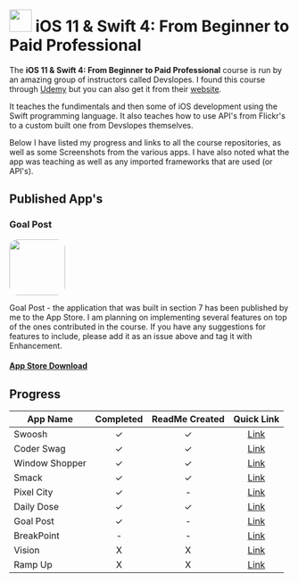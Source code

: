 # <img src="https://github.com/thomaspickup/udemy-ios11-course/blob/master/Assets/Homepage/IOS_11_logo.png?raw=true" height="40"/> iOS 11 & Swift 4: From Beginner to Paid Professional

The **iOS 11 & Swift 4: From Beginner to Paid Professional** course is run by an amazing group of instructors called Devslopes. I found this course through [Udemy](https://www.udemy.com/devslopes-ios11/) but you can also get it from their [website](https://devslopes.com/). 

It teaches the fundimentals and then some of iOS development using the Swift programming language. It also teaches how to use API's from Flickr's to a custom built one from Devslopes themselves. 

Below I have listed my progress and links to all the course repositories, as well as some Screenshots from the various apps. I have also noted what the app was teaching as well as any imported frameworks that are used (or API's).

## Published App's
### Goal Post
<a href="https://itunes.apple.com/gb/app/goal-post/id1307119931?mt=8">
<img src="https://github.com/thomaspickup/udemy-ios11-course/blob/master/Assets/7.%20Goal%20Post/gp_logo.jpg?raw=true" style="border-radius: 15px; "height="100"/> 
</a>

Goal Post - the application that was built in section 7 has been published by me to the App Store. I am planning on implementing several features on top of the ones contributed in the course. If you have any suggestions for features to include, please add it as an issue above and tag it with Enhancement.

#### <a href="https://itunes.apple.com/gb/app/goal-post/id1307119931?mt=8">App Store Download</a>
## Progress
App Name       | Completed  | ReadMe Created  | Quick Link  
-------------- | :--------: | :-------------: | :-----------: 
Swoosh         | &#10003;   | &#10003;        | [Link](https://github.com/thomaspickup/udemy-ios11-course/tree/master/Projects/ios11-swoosh)
Coder Swag     | &#10003;   | &#10003;        | [Link](https://github.com/thomaspickup/udemy-ios11-course/tree/master/Projects/ios11-coder)
Window Shopper | &#10003;   | &#10003;        | [Link](https://github.com/thomaspickup/udemy-ios11-course/tree/master/Projects/ios11-window)
Smack          | &#10003;   | &#10003;        | [Link](https://github.com/thomaspickup/udemy-ios11-course/tree/master/Projects/ios11-smack)
Pixel City     | &#10003;   | -               | [Link](https://github.com/thomaspickup/udemy-ios11-course/tree/master/Projects/ios11-pixelcity)
Daily Dose     | &#10003;   | &#10003;        | [Link](https://github.com/thomaspickup/udemy-ios11-course/tree/master/Projects/ios11-dailydose)
Goal Post      | &#10003;   | -               | [Link](https://github.com/thomaspickup/udemy-ios11-course/tree/master/Projects/ios11-goalpost)
BreakPoint     | -          | -               | [Link](https://github.com/thomaspickup/udemy-ios11-course/tree/master/Projects/ios11-breakpoint)
Vision         | X          | X               | [Link](https://github.com/thomaspickup/udemy-ios11-course/tree/master/Projects/ios11-vision)
Ramp Up        | X          | X               | [Link](https://github.com/thomaspickup/udemy-ios11-course/tree/master/Projects/ios11-rampup)